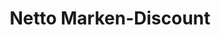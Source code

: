 ---
title: "Netto Marken-Discount"
url: /limbach-oberfrohna/netto-marken-discount/
shop: Supermarkt
---